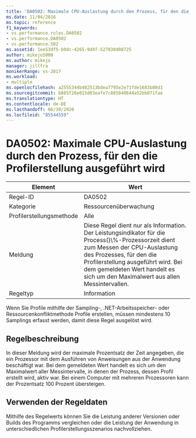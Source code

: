 ```yaml
---
title: 'DA0502: Maximale CPU-Auslastung durch den Prozess, für den die Profilerstellung ausgeführt wird | Microsoft-Dokumentation'
ms.date: 11/04/2016
ms.topic: reference
f1_keywords:
- vs.performance.rules.DA0502
- vs.performance.DA0502
- vs.performance.502
ms.assetid: 1ee53df5-b0dc-4265-9d4f-527830d08725
author: mikejo5000
ms.author: mikejo
manager: jillfra
monikerRange: vs-2017
ms.workload:
- multiple
ms.openlocfilehash: a2555344b402513bdea7795e2e71fde1683b08d1
ms.sourcegitcommit: b885f26e015d03eafe7c885040644a52bb071fae
ms.translationtype: HT
ms.contentlocale: de-DE
ms.lasthandoff: 06/30/2020
ms.locfileid: "85544559"
---
```

# <a name="da0502-maximum-cpu-consumption-by-the-process-being-profiled"></a>DA0502: Maximale CPU-Auslastung durch den Prozess, für den die Profilerstellung ausgeführt wird

|Element|Wert|
|-|-|
|Regel-ID|DA0502|
|Kategorie|Ressourcenüberwachung|
|Profilerstellungsmethode|Alle|
|Meldung|Diese Regel dient nur als Information. Der Leistungsindikator für die Process()\\%-Prozessorzeit dient zum Messen der CPU-Auslastung des Prozesses, für den die Profilerstellung ausgeführt wird. Bei dem gemeldeten Wert handelt es sich um den Maximalwert aus allen Messintervallen.|
|Regeltyp|Information|

 Wenn Sie Profile mithilfe der Sampling-, .NET-Arbeitsspeicher- oder Ressourcenkonfliktmethode Profile erstellen, müssen mindestens 10 Samplings erfasst werden, damit diese Regel ausgelöst wird.

## <a name="rule-description"></a>Regelbeschreibung
 In dieser Meldung wird der maximale Prozentsatz der Zeit angegeben, die ein Prozessor mit dem Ausführen von Anweisungen aus der Anwendung beschäftigt war. Bei dem gemeldeten Wert handelt es sich um den Maximalwert aller Messintervalle, in denen der Prozess, dessen Profil erstellt wird, aktiv war. Bei einem Computer mit mehreren Prozessoren kann der Prozentsatz 100 Prozent übersteigen.

## <a name="how-to-use-the-rule-data"></a>Verwenden der Regeldaten
 Mithilfe des Regelwerts können Sie die Leistung anderer Versionen oder Builds des Programms vergleichen oder die Leistung der Anwendung in unterschiedlichen Profilerstellungsszenarios nachvollziehen.
